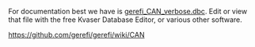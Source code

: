 For documentation best we have is [gerefi_CAN_verbose.dbc](gerefi_CAN_verbose.dbc). Edit or view that file with the free Kvaser Database Editor, or various other software.

https://github.com/gerefi/gerefi/wiki/CAN
